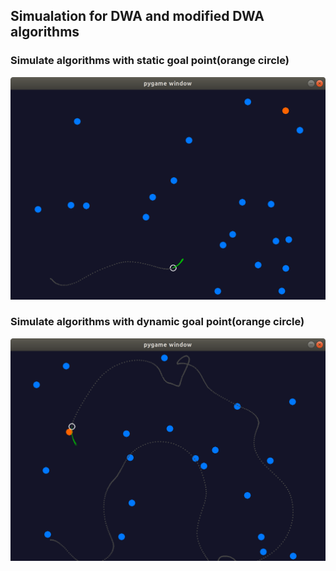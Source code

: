## Simualation for DWA and modified DWA algorithms

### Simulate algorithms with static  goal point(orange circle)
![Dynamic Goal](Images/static_goal.png)

### Simulate algorithms with dynamic  goal point(orange circle)
![Static Goal](Images/dynamic_goal.png)